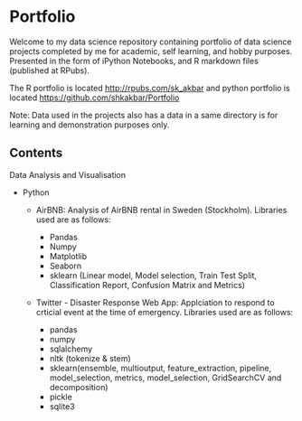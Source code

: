 # Portfolio


Welcome to my data science repository containing portfolio of data science projects completed by me for academic, self learning, and hobby purposes. Presented in the form of iPython Notebooks, and R markdown files (published at RPubs).

The R portfolio is located http://rpubs.com/sk_akbar and python portfolio is located https://github.com/shkakbar/Portfolio

Note: Data used in the projects also has a data in a same directory is for learning and demonstration purposes only.

## Contents

Data Analysis and Visualisation
* Python
  * AirBNB: Analysis of AirBNB rental in Sweden (Stockholm). Libraries used are as follows:
     - Pandas
     - Numpy
     - Matplotlib
     - Seaborn
     - sklearn (Linear model, Model selection, Train Test Split, Classification Report, Confusion Matrix and Metrics)

  * Twitter - Disaster Response Web App: Applciation to respond to crticial event at the time of emergency. Libraries used are as follows:
     - pandas
     - numpy
     - sqlalchemy
     - nltk (tokenize & stem)
     - sklearn(ensemble, multioutput, feature_extraction, pipeline, model_selection, metrics, model_selection, GridSearchCV and decomposition)
    - pickle
    - sqlite3

  
